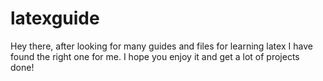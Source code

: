 # latexguide
Hey there, after looking for many guides and files for learning latex I have found the right one for me. 
I hope you enjoy it and get a lot of projects done!
